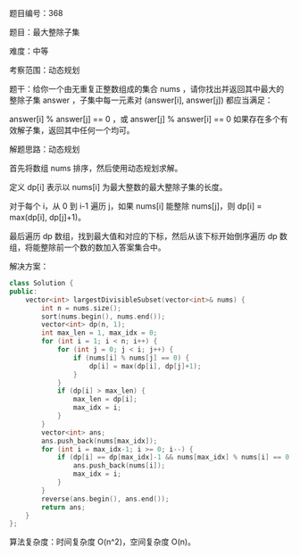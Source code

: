 题目编号：368

题目：最大整除子集

难度：中等

考察范围：动态规划

题干：给你一个由无重复正整数组成的集合 nums ，请你找出并返回其中最大的整除子集 answer ，子集中每一元素对 (answer[i], answer[j]) 都应当满足：

answer[i] % answer[j] == 0 ，或
answer[j] % answer[i] == 0
如果存在多个有效解子集，返回其中任何一个均可。

解题思路：动态规划

首先将数组 nums 排序，然后使用动态规划求解。

定义 dp[i] 表示以 nums[i] 为最大整数的最大整除子集的长度。

对于每个 i，从 0 到 i-1 遍历 j，如果 nums[i] 能整除 nums[j]，则 dp[i] = max(dp[i], dp[j]+1)。

最后遍历 dp 数组，找到最大值和对应的下标，然后从该下标开始倒序遍历 dp 数组，将能整除前一个数的数加入答案集合中。

解决方案：

```cpp
class Solution {
public:
    vector<int> largestDivisibleSubset(vector<int>& nums) {
        int n = nums.size();
        sort(nums.begin(), nums.end());
        vector<int> dp(n, 1);
        int max_len = 1, max_idx = 0;
        for (int i = 1; i < n; i++) {
            for (int j = 0; j < i; j++) {
                if (nums[i] % nums[j] == 0) {
                    dp[i] = max(dp[i], dp[j]+1);
                }
            }
            if (dp[i] > max_len) {
                max_len = dp[i];
                max_idx = i;
            }
        }
        vector<int> ans;
        ans.push_back(nums[max_idx]);
        for (int i = max_idx-1; i >= 0; i--) {
            if (dp[i] == dp[max_idx]-1 && nums[max_idx] % nums[i] == 0) {
                ans.push_back(nums[i]);
                max_idx = i;
            }
        }
        reverse(ans.begin(), ans.end());
        return ans;
    }
};
```

算法复杂度：时间复杂度 O(n^2)，空间复杂度 O(n)。